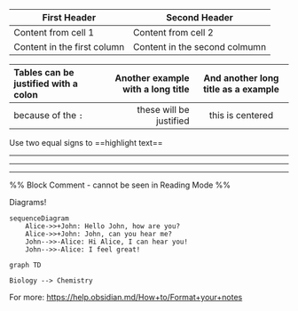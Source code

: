 |First Header | Second Header|
|------------- | ------------|
|Content from cell 1 | Content from cell 2|
|Content in the first column | Content in the second colmumn|


Tables can be justified with a colon | Another example with a long title | And another long title as a example
:----------------|-------------:|:-------------:
because of the `:` | these will be justified |this is centered

Use two equal signs to ==highlight text==

***
---
___

%%
Block Comment - cannot be seen in Reading Mode
%%

Diagrams!
```mermaid
sequenceDiagram
    Alice->>+John: Hello John, how are you?
    Alice->>+John: John, can you hear me?
    John-->>-Alice: Hi Alice, I can hear you!
    John-->>-Alice: I feel great!
```


```mermaid
graph TD

Biology --> Chemistry
```

For more:
https://help.obsidian.md/How+to/Format+your+notes

